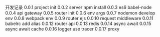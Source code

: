 开发记录
0.0.1   project init
0.0.2   server npm install
0.0.3   es6 babel-node
0.0.4   api gateway
0.0.5   router init
0.0.6   env args
0.0.7   nodemon develop env
0.0.8   webpack env
0.0.9   router ejs
0.0.10  request middleware
0.0.11  babelrc add alias
0.0.12  router api
0.0.13  redis
0.0.14  async await
0.0.15  async await cache
0.0.16  logger use tracer
0.0.17  proxy
